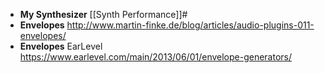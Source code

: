 - **My Synthesizer** [[Synth Performance]]#
- **Envelopes** http://www.martin-finke.de/blog/articles/audio-plugins-011-envelopes/
- **Envelopes** EarLevel https://www.earlevel.com/main/2013/06/01/envelope-generators/
